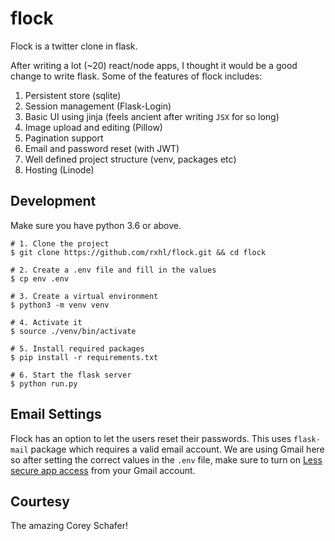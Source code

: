 # flock

Flock is a twitter clone in flask.

After writing a lot (~20) react/node apps, I thought it would be a good change to write flask. Some of the features of flock includes:

1. Persistent store (sqlite)
2. Session management (Flask-Login)
3. Basic UI using jinja (feels ancient after writing `JSX` for so long)
4. Image upload and editing (Pillow)
5. Pagination support
6. Email and password reset (with JWT)
7. Well defined project structure (venv, packages etc)
8. Hosting (Linode)

## Development

Make sure you have python 3.6 or above.

```
# 1. Clone the project
$ git clone https://github.com/rxhl/flock.git && cd flock

# 2. Create a .env file and fill in the values
$ cp env .env

# 3. Create a virtual environment
$ python3 -m venv venv

# 4. Activate it
$ source ./venv/bin/activate

# 5. Install required packages
$ pip install -r requirements.txt

# 6. Start the flask server
$ python run.py
```

## Email Settings

Flock has an option to let the users reset their passwords. This uses `flask-mail` package which requires a valid email account. We are using Gmail here so after setting the correct values in the `.env` file, make sure to turn on [Less secure app access](https://myaccount.google.com/lesssecureapps) from your Gmail account.

## Courtesy

The amazing Corey Schafer!
